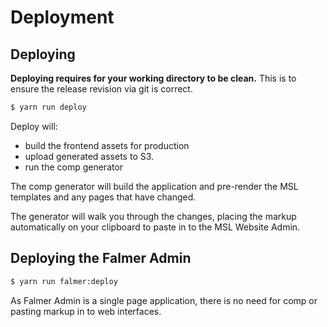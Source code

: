 

# Deployment

## Deploying

**Deploying requires for your working directory to be clean.** This is to ensure the release revision via git is correct.

```bash
$ yarn run deploy
```

Deploy will:

- build the frontend assets for production
- upload generated assets to S3.
- run the comp generator
	 
The comp generator will build the application and pre-render the MSL templates and any pages that have changed.

The generator will walk you through the changes, placing the markup automatically on your clipboard to paste in to the MSL Website Admin.


## Deploying the Falmer Admin

```bash
$ yarn run falmer:deploy
```

As Falmer Admin is a single page application, there is no need for comp or pasting markup in to web interfaces.